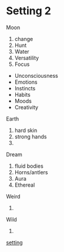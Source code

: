 # Setting 2

Moon

1. change
2. Hunt
3. Water
4. Versatility
5. Focus

- Unconsciousness
- Emotions
- Instincts
- Habits
- Moods
- Creativity

Earth

1. hard skin
2. strong hands
3. 

Dream

1. fluid bodies
2. Horns/antlers
3. Aura
4. Ethereal

Weird

1. 

Wild

1. 

[setting](Setting%202%208c405822d897483ca1c9cbb12a67ddae/setting%202bfab8b4bdcc43258bbc4304dd1395f0.md)
